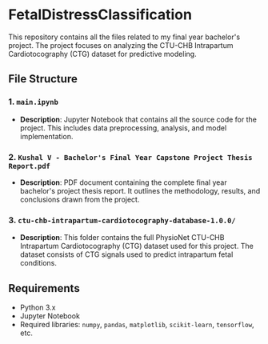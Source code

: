 # FetalDistressClassification

This repository contains all the files related to my final year bachelor's project. The project focuses on analyzing the CTU-CHB Intrapartum Cardiotocography (CTG) dataset for predictive modeling.

## File Structure

### 1. `main.ipynb`
- **Description**: Jupyter Notebook that contains all the source code for the project. This includes data preprocessing, analysis, and model implementation.

### 2. `Kushal V - Bachelor's Final Year Capstone Project Thesis Report.pdf`
- **Description**: PDF document containing the complete final year bachelor's project thesis report. It outlines the methodology, results, and conclusions drawn from the project.

### 3. `ctu-chb-intrapartum-cardiotocography-database-1.0.0/`
- **Description**: This folder contains the full PhysioNet CTU-CHB Intrapartum Cardiotocography (CTG) dataset used for this project. The dataset consists of CTG signals used to predict intrapartum fetal conditions.

## Requirements
- Python 3.x
- Jupyter Notebook
- Required libraries: `numpy`, `pandas`, `matplotlib`, `scikit-learn`, `tensorflow`, etc.
